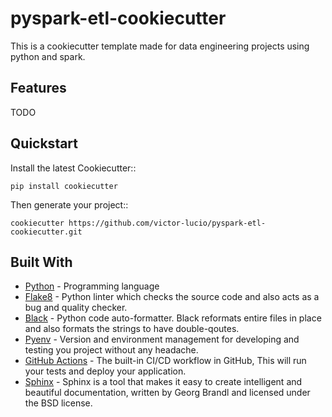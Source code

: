 # pyspark-etl-cookiecutter
This is a cookiecutter template made for data engineering projects using python and spark.

## Features

TODO
## Quickstart

Install the latest Cookiecutter::

    pip install cookiecutter

Then generate your project::

    cookiecutter https://github.com/victor-lucio/pyspark-etl-cookiecutter.git

## Built With

* [Python](https://www.python.org/) - Programming language
* [Flake8](https://flake8.pycqa.org/en/latest/) - Python linter which checks the source code and also acts as a bug and quality checker.
* [Black](https://black.readthedocs.io/en/stable/) - Python code auto-formatter. Black reformats entire files in place and also formats the strings to have double-qoutes.
* [Pyenv](https://github.com/pyenv/pyenv) - Version and environment management for developing and testing you project without any headache.
* [GitHub Actions](https://docs.github.com/en/actions) - The built-in CI/CD workflow in GitHub, This will run your tests and deploy your application.
* [Sphinx](https://www.sphinx-doc.org/en/master/index.html) - Sphinx is a tool that makes it easy to create intelligent and beautiful documentation, written by Georg Brandl and licensed under the BSD license.